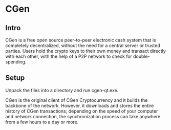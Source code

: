 CGen
=====================

Intro
-----
CGen is a free open source peer-to-peer electronic cash system that is
completely decentralized, without the need for a central server or trusted
parties.  Users hold the crypto keys to their own money and transact directly
with each other, with the help of a P2P network to check for double-spending.


Setup
-----
Unpack the files into a directory and run cgen-qt.exe.

CGen is the original client of CGen Cryptocurrency and it builds the backbone of the network.
However, it downloads and stores the entire history of CGen transactions;
depending on the speed of your computer and network connection, the synchronization
process can take anywhere from a few hours to a day or more.
